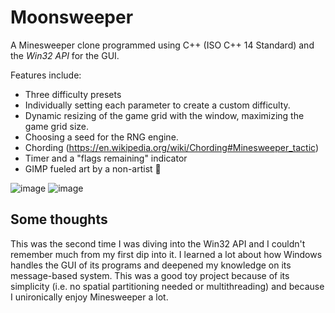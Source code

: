 
# Moonsweeper
A Minesweeper clone programmed using C++ (ISO C++ 14 Standard) and the *Win32 API* for the GUI.


Features include:
- Three difficulty presets
- Individually setting each parameter to create a custom difficulty. 
- Dynamic resizing of the game grid with the window, maximizing the game grid size.
- Choosing a seed for the RNG engine.
- Chording (https://en.wikipedia.org/wiki/Chording#Minesweeper_tactic)
- Timer and a "flags remaining" indicator
- GIMP fueled art by a non-artist 🙂
  
![image](https://github.com/GitMoonHub/Moonsweeper/assets/48960814/aa7d8d33-cbf2-4d23-9ed4-3d3dcef13d59)
![image](https://github.com/GitMoonHub/Moonsweeper/assets/48960814/83cb3927-d895-465c-9425-09f25df533bd)

## Some thoughts
This was the second time I was diving into the Win32 API and I couldn't remember much from my first dip into it. I learned a lot about how Windows handles the GUI of its programs and deepened my knowledge on its message-based system. This was a good toy project because of its simplicity (i.e. no spatial partitioning needed or multithreading) and because I unironically enjoy Minesweeper a lot.
